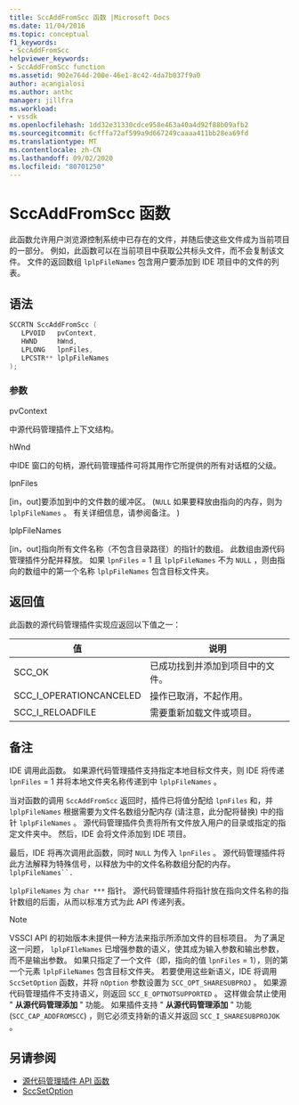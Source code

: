 ```yaml
---
title: SccAddFromScc 函数 |Microsoft Docs
ms.date: 11/04/2016
ms.topic: conceptual
f1_keywords:
- SccAddFromScc
helpviewer_keywords:
- SccAddFromScc function
ms.assetid: 902e764d-200e-46e1-8c42-4da7b037f9a0
author: acangialosi
ms.author: anthc
manager: jillfra
ms.workload:
- vssdk
ms.openlocfilehash: 1dd32e31330cdce958e463a40a4d92f88b09afb2
ms.sourcegitcommit: 6cfffa72af599a9d667249caaaa411bb28ea69fd
ms.translationtype: MT
ms.contentlocale: zh-CN
ms.lasthandoff: 09/02/2020
ms.locfileid: "80701250"
---
```

# <a name="sccaddfromscc-function"></a>SccAddFromScc 函数
此函数允许用户浏览源控制系统中已存在的文件，并随后使这些文件成为当前项目的一部分。 例如，此函数可以在当前项目中获取公共标头文件，而不会复制该文件。 文件的返回数组 `lplpFileNames` 包含用户要添加到 IDE 项目中的文件的列表。

## <a name="syntax"></a>语法

```cpp
SCCRTN SccAddFromScc (
   LPVOID   pvContext,
   HWND     hWnd,
   LPLONG   lpnFiles,
   LPCSTR** lplpFileNames
);
```

### <a name="parameters"></a>参数
 pvContext

中源代码管理插件上下文结构。

 hWnd

中IDE 窗口的句柄，源代码管理插件可将其用作它所提供的所有对话框的父级。

 lpnFiles

[in，out]要添加到中的文件数的缓冲区。  (`NULL` 如果要释放由指向的内存，则为 `lplpFileNames` 。 有关详细信息，请参阅备注。 ) 

 lplpFileNames

[in，out]指向所有文件名称（不包含目录路径）的指针的数组。 此数组由源代码管理插件分配并释放。 如果 `lpnFiles` = 1 且 `lplpFileNames` 不为 `NULL` ，则由指向的数组中的第一个名称 `lplpFileNames` 包含目标文件夹。

## <a name="return-value"></a>返回值
 此函数的源代码管理插件实现应返回以下值之一：

|值|说明|
|-----------|-----------------|
|SCC_OK|已成功找到并添加到项目中的文件。|
|SCC_I_OPERATIONCANCELED|操作已取消，不起作用。|
|SCC_I_RELOADFILE|需要重新加载文件或项目。|

## <a name="remarks"></a>备注
 IDE 调用此函数。 如果源代码管理插件支持指定本地目标文件夹，则 IDE 将传递 `lpnFiles` = 1 并将本地文件夹名称传递到中 `lplpFileNames` 。

 当对函数的调用 `SccAddFromScc` 返回时，插件已将值分配给 `lpnFiles` 和，并 `lplpFileNames` 根据需要为文件名数组分配内存 (请注意，此分配将替换) 中的指针 `lplpFileNames` 。 源代码管理插件负责将所有文件放入用户的目录或指定的指定文件夹中。 然后，IDE 会将文件添加到 IDE 项目。

 最后，IDE 将再次调用此函数，同时 `NULL` 为传入 `lpnFiles` 。 源代码管理插件将此方法解释为特殊信号，以释放为中的文件名称数组分配的内存。 `lplpFileNames``.`

 `lplpFileNames` 为 `char ***` 指针。 源代码管理插件将指针放在指向文件名称的指针数组的后面，从而以标准方式为此 API 传递列表。

> [!NOTE]
> VSSCI API 的初始版本未提供一种方法来指示所添加文件的目标项目。 为了满足这一问题， `lplpFIleNames` 已增强参数的语义，使其成为输入参数和输出参数，而不是输出参数。 如果只指定了一个文件（即，指向的值 `lpnFiles` = 1），则的第一个元素 `lplpFileNames` 包含目标文件夹。 若要使用这些新语义，IDE 将调用 `SccSetOption` 函数，并将 `nOption` 参数设置为 `SCC_OPT_SHARESUBPROJ` 。 如果源代码管理插件不支持语义，则返回 `SCC_E_OPTNOTSUPPORTED` 。 这样做会禁止使用 " **从源代码管理添加** " 功能。 如果插件支持 " **从源代码管理添加** " 功能 (`SCC_CAP_ADDFROMSCC`) ，则它必须支持新的语义并返回 `SCC_I_SHARESUBPROJOK` 。

## <a name="see-also"></a>另请参阅
- [源代码管理插件 API 函数](../extensibility/source-control-plug-in-api-functions.md)
- [SccSetOption](../extensibility/sccsetoption-function.md)
